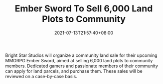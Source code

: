 ﻿---
title: "Ember Sword To Sell 6,000 Land Plots to Community"
date: 2021-07-13T21:57:40+08:00
lastmod: 2021-07-13T16:45:40+08:00
draft: false
authors: ["Ross"]
description: "Bright Star Studios will organize a community land sale for their upcoming MMORPG Ember Sword, aimed at selling 6,000 land plots to community members. Dedicated gamers and passionate members of their community can apply for land parcels, and purchase them. These sales will be reviewed on a case-by-case basis."
featuredImage: "ember-sword-to-sell-6000-land-plots-to-community.png"
tags: ["Card","Play to Earn"]
categories: ["news"]
news: ["Card"]
weight: 
lightgallery: true
pinned: false
recommend: false
recommend1: false
---

Bright Star Studios will organize a community land sale for their upcoming MMORPG Ember Sword, aimed at selling 6,000 land plots to community members. Dedicated gamers and passionate members of their community can apply for land parcels, and purchase them. These sales will be reviewed on a case-by-case basis.

<!--more-->

